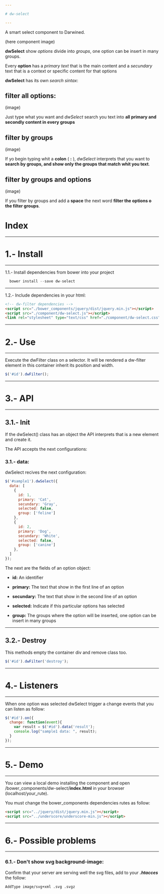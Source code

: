 ```yaml
---

# dw-select

---
```


A smart select component to Darwined.

(here component image)

**dwSelect** show *options* divide into *groups*, one option can be insert in many groups.

Every **option** has a *primary text* that is the main content and a *secundary* text that is a context or specific content for that options

**dwSelect** has its own *search sintax*:

## filter all options:

(image)

Just type what you want and *dwSelect* search you text into **all primary and secondly content in every groups**

## filter by groups

(image)

If yo begin typing whit a **colon** ( **:** ), *dwSelect* interprets that you want to **search by groups, and show only the groups that match whit you text**.

## filter by groups and options

(image)

If you filter by groups and add a **space** the next word **filter the options o the filter groups**.


# Index

---

# 1.- Install

---

1.1.- Install dependencies from bower into your project

```javascript
  bower install --save dw-select
```

---

1.2.- Include dependencies in your html:

```html
<!-- dw-filter dependencies -->
<script src="./bower_components/jquery/dist/jquery.min.js"></script>
<script src="./component/dw-select.js"></script>
<link rel="stylesheet" type="text/css" href="./component/dw-select.css">
```

---

# 2.- Use

---

Execute the dwFilter class on a selector. It will be rendered a dw-filter element in this container inherit its position and width.

```javascript
$('#id').dwFilter();
```

 ---

 # 3.- API

 ---

 ## 3.1.- Init
If the dwSelect() class has an object the API interprets that is a new element and create it.


The API accepts the next configurations:

### 3.1.- data:
dwSelect recives the next configuration:

```javascript
$('#sample1').dwSelect({
  data: [
    {
      id: 1,
      primary: 'Cat',
      secundary: 'Gray',
      selected: false,
      group: ['feline']
    },
    {
      id: 2,
      primary: 'Dog',
      secundary: 'White',
      selected: false,
      group: ['canine']
    },
  ]
});
```


The next are the fields of an option object:

- **id:** An identifier

- **primary:** The text that show in the first line of an option

- **secundary:** The text that show in the second line of an option

- **selected:** Indicate if this particular options has selected

- **group:** The groups where the option will be inserted, one option can be insert in many groups

---

## 3.2.- Destroy
This methods empty the container div and remove class too.
```javascript
$('#id').dwFilter('destroy');
```

---

# 4.- Listeners

---

When one option was selected dwSelect trigger a change events that you can listen as follow:

```javascript
$('#id').on({
  change: function(event){
    var result = $('#id').data('result');
    console.log("sample1 data: ", result);
  }
});
```

---

# 5.- Demo

---

You can view a local demo installing the component and open /bower_components/dw-select/**index.html** in your browser (localhost/your_rute).

You must change the bower_components dependencies rutes as follow:

```html
<script src="../jquery/dist/jquery.min.js"></script>
<script src="../underscore/underscore-min.js"></script>
```

---

# 6.- Possible problems

---

### 6.1.- Don't show svg background-image:

Confirm that your server are serving well the svg files, add to your ***.htacces*** the follow:
```bash
AddType image/svg+xml .svg .svgz
```
